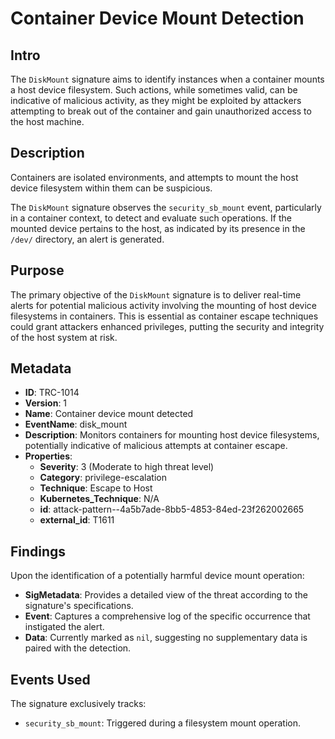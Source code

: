 
# Container Device Mount Detection

## Intro

The `DiskMount` signature aims to identify instances when a container mounts a
host device filesystem. Such actions, while sometimes valid, can be indicative
of malicious activity, as they might be exploited by attackers attempting to
break out of the container and gain unauthorized access to the host machine.

## Description

Containers are isolated environments, and attempts to mount the host device
filesystem within them can be suspicious.

The `DiskMount` signature observes the `security_sb_mount` event, particularly
in a container context, to detect and evaluate such operations. If the mounted
device pertains to the host, as indicated by its presence in the `/dev/`
directory, an alert is generated.

## Purpose

The primary objective of the `DiskMount` signature is to deliver real-time
alerts for potential malicious activity involving the mounting of host device
filesystems in containers. This is essential as container escape techniques
could grant attackers enhanced privileges, putting the security and integrity of
the host system at risk.

## Metadata

- **ID**: TRC-1014
- **Version**: 1
- **Name**: Container device mount detected
- **EventName**: disk_mount
- **Description**: Monitors containers for mounting host device filesystems, potentially indicative of malicious attempts at container escape.
- **Properties**:
  - **Severity**: 3 (Moderate to high threat level)
  - **Category**: privilege-escalation
  - **Technique**: Escape to Host
  - **Kubernetes_Technique**: N/A
  - **id**: attack-pattern--4a5b7ade-8bb5-4853-84ed-23f262002665
  - **external_id**: T1611

## Findings

Upon the identification of a potentially harmful device mount operation:

- **SigMetadata**: Provides a detailed view of the threat according to the signature's specifications.
- **Event**: Captures a comprehensive log of the specific occurrence that instigated the alert.
- **Data**: Currently marked as `nil`, suggesting no supplementary data is paired with the detection.

## Events Used

The signature exclusively tracks:

- `security_sb_mount`: Triggered during a filesystem mount operation.
